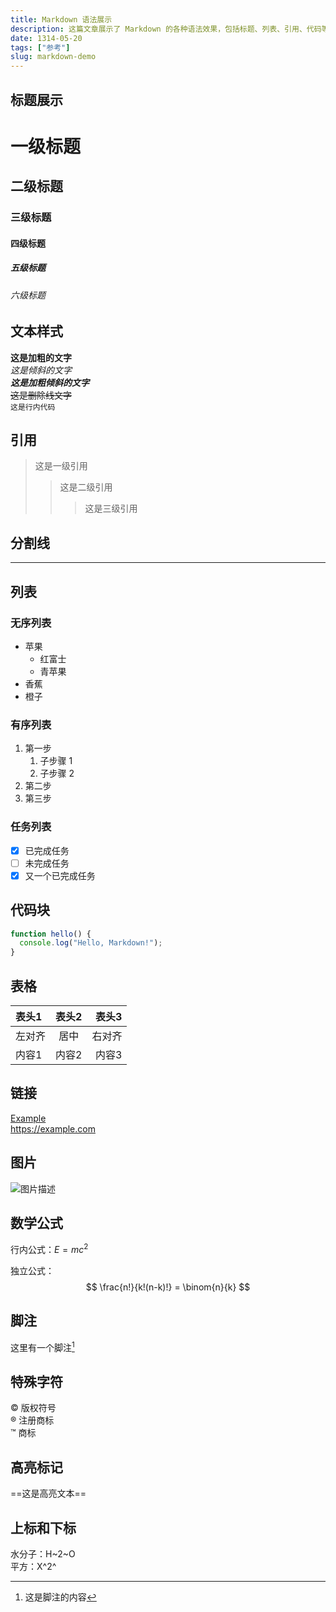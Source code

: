 ```yaml
---
title: Markdown 语法展示
description: 这篇文章展示了 Markdown 的各种语法效果，包括标题、列表、引用、代码等多种格式。
date: 1314-05-20
tags: ["参考"]
slug: markdown-demo
---
```


## 标题展示

# 一级标题
## 二级标题
### 三级标题
#### 四级标题
##### 五级标题
###### 六级标题

## 文本样式

**这是加粗的文字**  
*这是倾斜的文字*  
***这是加粗倾斜的文字***  
~~这是删除线文字~~  
`这是行内代码`

## 引用

> 这是一级引用
>> 这是二级引用
>>> 这是三级引用

## 分割线

---

## 列表

### 无序列表
- 苹果
  - 红富士
  - 青苹果
- 香蕉
- 橙子

### 有序列表
1. 第一步
   1. 子步骤 1
   2. 子步骤 2
2. 第二步
3. 第三步

### 任务列表
- [x] 已完成任务
- [ ] 未完成任务
- [x] 又一个已完成任务

## 代码块

```javascript
function hello() {
  console.log("Hello, Markdown!");
}
```

## 表格

| 表头1 | 表头2 | 表头3 |
|:------|:-----:|------:|
| 左对齐 | 居中 | 右对齐 |
| 内容1 | 内容2 | 内容3 |

## 链接

[Example](https://example.com)  
<https://example.com>

## 图片

![图片描述](/images/home.png)

## 数学公式

行内公式：$E = mc^2$

独立公式：
$$
\frac{n!}{k!(n-k)!} = \binom{n}{k}
$$

## 脚注

这里有一个脚注[^1]

[^1]: 这是脚注的内容

## 特殊字符

&copy; 版权符号  
&reg; 注册商标  
&trade; 商标

## 高亮标记

==这是高亮文本==

## 上标和下标

水分子：H~2~O  
平方：X^2^
